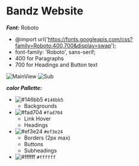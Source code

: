 # Bandz Website

***Font:*** Roboto
  - @import url('https://fonts.googleapis.com/css?family=Roboto:400,700&display=swap');
  - font-family: 'Roboto', sans-serif;
  - 400 for Paragraphs
  - 700 for Headings and Button text

![MainView](https://user-images.githubusercontent.com/54213010/67903068-ae265980-fb38-11e9-877b-5b52e1c8ed73.png)
![Sub](https://user-images.githubusercontent.com/54213010/67903106-c9916480-fb38-11e9-95af-06ed67862d91.png)

***color Pallette:***
- ![#146bb5](https://placehold.it/15/146bb5/000000?text=+) `#146bb5`
  - Backgrounds
- ![#fad704](https://placehold.it/15/fad704/000000?text=+) `#fad704`
  - Link Hover
  - Headings
- ![#ef3e24](https://placehold.it/15/ef3e24/000000?text=+) `#ef3e24`
  - Borders (2px max)
  - Buttons
  - Subheadings
- ![#ffffff](https://placehold.it/15/ffffff/000000?text=+) `#ffffff`
